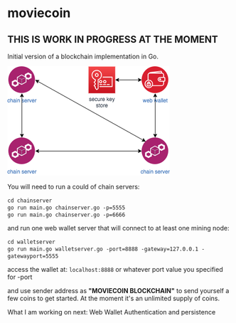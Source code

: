 # moviecoin

## THIS IS WORK IN PROGRESS AT THE MOMENT

Initial version of a blockchain implementation in Go.

![Moviecoin blockchain](/design/Moviecoin.png)

You will need to run a could of chain servers:
```
cd chainserver
go run main.go chainserver.go -p=5555
go run main.go chainserver.go -p=6666
```

and run one web wallet server that will connect to at least one mining node:
```
cd walletserver
go run main.go walletserver.go -port=8888 -gateway=127.0.0.1 -gatewayport=5555
```

access the wallet at: `localhost:8888` or whatever port value you specified for -port

and use sender address as **"MOVIECOIN BLOCKCHAIN"**
to send yourself a few coins to get started. At the moment it's an unlimited supply of coins.

What I am working on next: Web Wallet Authentication and persistence
